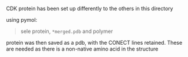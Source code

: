 CDK protein has been set up differently to the others in this directory


using pymol:

> sele protein, `*merged.pdb` and polymer


protein was then saved as a pdb, with the CONECT lines retained.
These are needed as there is a non-native amino acid in the structure
